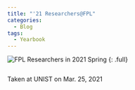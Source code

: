 ```yaml
---
title: "'21 Researchers@FPL"
categories:
  - Blog
tags:
  - Yearbook
---
```


![FPL Researchers in 2021 Spring]({{site.url}}/assets/images/2021Spring.jpg)
{: .full}

<img src="{{site.url}}/assets/images/2021Spring.jpg" alt="" class="full">

Taken at UNIST on Mar. 25, 2021
